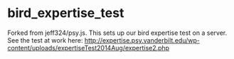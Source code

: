 # bird_expertise_test
Forked from jeff324/psy.js. This sets up our bird expertise test on a server. See the test at work here: http://expertise.psy.vanderbilt.edu/wp-content/uploads/expertiseTest2014Aug/expertise2.php
